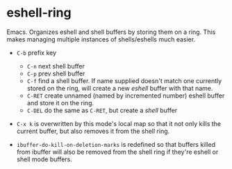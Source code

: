 # eshell-ring
Emacs. Organizes eshell and shell buffers by storing them on a ring. This makes
managing multiple instances of shells/eshells much easier.

- `C-b` prefix key
  - `C-n` next shell buffer
  - `C-p` prev shell buffer
  - `C-f` find a shell buffer. If name supplied doesn't match one currently
    stored on the ring, will create a new _eshell_ buffer with that name.
  - `C-RET` create unnamed (named by incremented number) eshell buffer and store
    it on the ring.
  - `C-DEL` do the same as `C-RET`, but create a _shell_ buffer
- `C-x k` is overwritten by this mode's local map so that it not only kills the
  current buffer, but also removes it from the shell ring.


- `ibuffer-do-kill-on-deletion-marks` is redefined so that buffers killed from
  ibuffer will also be removed from the shell ring if they're eshell or shell
  mode buffers.
